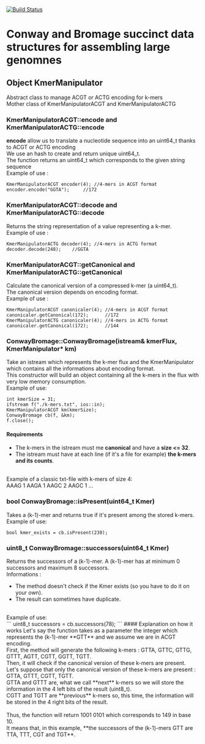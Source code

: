 [![Build Status](https://travis-ci.com/yoann-dufresne/ConwayBromageLib.svg?branch=master)](https://travis-ci.com/yoann-dufresne/ConwayBromageLib)

# Conway and Bromage succinct data structures for assembling large genomnes

## Object KmerManipulator
Abstract class to manage ACGT or ACTG encoding for k-mers<br>
Mother class of KmerManipulatorACGT and KmerManipulatorACTG

### KmerManipulatorACGT::encode and KmerManipulatorACTG::encode
**encode** allow us to translate a nucleotide sequence into an uint64_t thanks to ACGT or ACTG encoding<br>
We use an hash to create and return unique uint64_t.<br>
The function returns an uint64_t which corresponds to the given string sequence<br>
Example of use :<br>
```
KmerManipulatorACGT encoder(4);	//4-mers in ACGT format
encoder.encode("GGTA");		//172
```

### KmerManipulatorACGT::decode and KmerManipulatorACTG::decode
Returns the string representation of a value representing a k-mer.<br>
Example of use :
```
KmerManipulatorACTG decoder(4);	//4-mers in ACTG format
decoder.decode(248);	//GGTA
```

### KmerManipulatorACGT::getCanonical and KmerManipulatorACTG::getCanonical
Calculate the canonical version of a compressed k-mer (a uint64_t).<br>
The canonical version depends on encoding format.<br>
Example of use :
```
KmerManipulatorACGT canonicaler(4);	//4-mers in ACGT format
canonicaler.getCanonical(172);		//172
KmerManipulatorACTG canonicaler(4);	//4-mers in ACTG format
canonicaler.getCanonical(172);		//144
```
### ConwayBromage::ConwayBromage(istream& kmerFlux, KmerManipulator* km)
Take an istream which represents the k-mer flux and the KmerManipulator which contains all the informations about encoding format.<br>
This constructor will build an object containing all the k-mers in the flux with very low memory consumption.<br>
Example of use: <br>
```
int kmerSize = 31;
ifstream f("./k-mers.txt", ios::in);
KmerManipulatorACGT km(kmerSize);
ConwayBromage cb(f, &km);        
f.close();
```
#### Requirements
- The k-mers in the istream must me **canonical** and have a **size <= 32**.<br>
- The istream must have at each line (if it's a file for example) **the k-mers and its counts**.<br>
<br>
Example of a classic txt-file with k-mers of size 4: <br>
AAAG	1
AAGA	1
AAGC	2
AAGC	1
...

### bool ConwayBromage::isPresent(uint64_t Kmer)
Takes a (k-1)-mer and returns true if it's present among the stored k-mers.<br>
Example of use:<br>
```
bool kmer_exists = cb.isPresent(230);
```

### uint8_t ConwayBromage::successors(uint64_t Kmer)
Returns the successors of a (k-1)-mer. A (k-1)-mer has at minimum 0 successors and maximum 8 successors.<br>
Informations : <br>
- The method doesn't check if the Kmer exists (so you have to do it on your own).<br>
- The result can sometimes have duplicate.<br>
<br>
Example of use:<br>
```
uint8_t successors = cb.successors(78);
```
#### Explanation on how it works
Let's say the function takes as a parameter the integer which represents the (k-1)-mer **GTT** and we assume we are in ACGT encoding.<br>
First, the method will generate the following k-mers : GTTA, GTTC, GTTG, GTTT, AGTT, CGTT, GGTT, TGTT.<br>
Then, it will check if the canonical version of these k-mers are present.<br>
Let's suppose that only the canonical version of these k-mers are present : GTTA, GTTT, CGTT, TGTT.<br>
GTTA and GTTT are, what we call **next** k-mers so we will store the information in the 4 left bits of the result (uint8_t).<br>
CGTT and TGTT are **previous** k-mers so, this time, the information will be stored in the 4 right bits of the result.<br><br>
Thus, the function will return 1001 0101 which corresponds to 149 in base 10.<br>
It means that, in this example, **the successors of the (k-1)-mers GTT are TTA, TTT, CGT and TGT**.<br>
